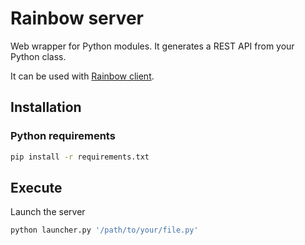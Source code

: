 # Rainbow server

Web wrapper for Python modules. It generates a REST API from your Python class.

It can be used with [Rainbow client](https://github.com/bqlabs/rainbow-client/).

## Installation

### Python requirements

```bash
pip install -r requirements.txt
```

## Execute

Launch the server

```bash
python launcher.py '/path/to/your/file.py'
```
